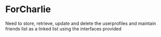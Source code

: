 # ForCharlie
Need to store, retrieve, update and delete the userprofiles and maintain friends list as a linked list using the interfaces provided
